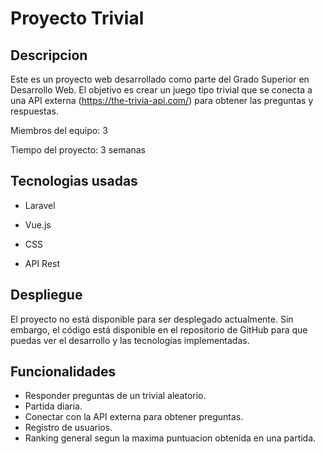 # Proyecto Trivial

## Descripcion
Este es un proyecto web desarrollado como parte del Grado Superior en Desarrollo Web. El objetivo es crear un juego tipo trivial que se conecta a una API externa (https://the-trivia-api.com/) para obtener las preguntas y respuestas.

Miembros del equipo: 3 

Tiempo del proyecto: 3 semanas

## Tecnologias usadas
- Laravel

- Vue.js

- CSS

- API Rest

## Despliegue 

El proyecto no está disponible para ser desplegado actualmente. Sin embargo, el código está disponible en el repositorio de GitHub para que puedas ver el desarrollo y las tecnologías implementadas.

## Funcionalidades
- Responder preguntas de un trivial aleatorio.
- Partida diaria.
- Conectar con la API externa para obtener preguntas.
- Registro de usuarios.
- Ranking general segun la maxima puntuacion obtenida en una partida.

